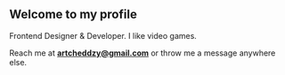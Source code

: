 ## Welcome to my profile
Frontend Designer & Developer. I like video games.

Reach me at **artcheddzy@gmail.com** or throw me a message anywhere else.
